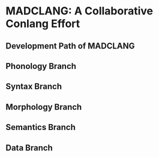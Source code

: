 # MADCLANG: A Collaborative Conlang Effort

## Development Path of MADCLANG

## Phonology Branch

## Syntax Branch

## Morphology Branch

## Semantics Branch

## Data Branch
